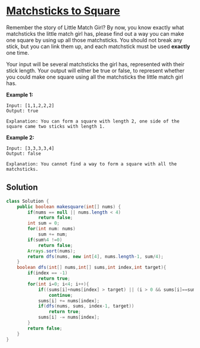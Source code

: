 # [Matchsticks to Square](https://leetcode.com/problems/matchsticks-to-square/)

Remember the story of Little Match Girl? By now, you know exactly what matchsticks the little match girl has, please find out a way you can make one square by using up all those matchsticks. You should not break any stick, but you can link them up, and each matchstick must be used **exactly** one time.

Your input will be several matchsticks the girl has, represented with their stick length. Your output will either be true or false, to represent whether you could make one square using all the matchsticks the little match girl has.

**Example 1:**

```
Input: [1,1,2,2,2]
Output: true

Explanation: You can form a square with length 2, one side of the square came two sticks with length 1.
```



**Example 2:**

```
Input: [3,3,3,3,4]
Output: false

Explanation: You cannot find a way to form a square with all the matchsticks.
```

## Solution

```java
class Solution {
    public boolean makesquare(int[] nums) {
        if(nums == null || nums.length < 4) 
            return false;
        int sum = 0;
        for(int num: nums)
            sum += num;
        if(sum%4 !=0) 
            return false;
        Arrays.sort(nums);
        return dfs(nums, new int[4], nums.length-1, sum/4);
    }
    boolean dfs(int[] nums,int[] sums,int index,int target){
        if(index == -1) 
            return true;
        for(int i=0; i<4; i++){
            if((sums[i]+nums[index] > target) || (i > 0 && sums[i]==sums[i-1])) 
                continue;
            sums[i] += nums[index];
            if(dfs(nums, sums, index-1, target)) 
                return true;
            sums[i] -= nums[index];
        }
        return false;
    }
}
```


